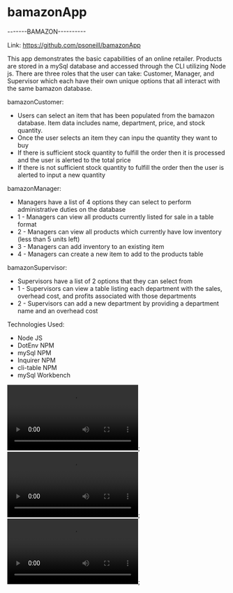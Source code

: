 # bamazonApp

-------BAMAZON----------

Link: https://github.com/psoneill/bamazonApp

This app demonstrates the basic capabilities of an online retailer.  Products are stored in a mySql database and accessed through the CLI utilizing Node js.  There are three roles that the user can take: Customer, Manager, and Supervisor which each have their own unique options that all interact with the same bamazon database.

bamazonCustomer:
- Users can select an item that has been populated from the bamazon database.  Item data includes name, department, price, and stock quantity.
- Once the user selects an item they can inpu the quantity they want to buy
- If there is sufficient stock quantity to fulfill the order then it is processed and the user is alerted to the total price
- If there is not sufficient stock quantity to fulfill the order then the user is alerted to input a new quantity

bamazonManager:
- Managers have a list of 4 options they can select to perform administrative duties on the database
- 1 - Managers can view all products currently listed for sale in a table format
- 2 - Managers can view all products which currently have low inventory (less than 5 units left)
- 3 - Managers can add inventory to an existing item
- 4 - Managers can create a new item to add to the products table

bamazonSupervisor:
- Supervisors have a list of 2 options that they can select from
- 1 - Supervisors can view a table listing each department with the sales, overhead cost, and profits associated with those departments
- 2 - Supervisors can add a new department by providing a department name and an overhead cost

Technologies Used:
- Node JS
- DotEnv NPM
- mySql NPM
- Inquirer NPM
- cli-table NPM
- mySql Workbench

![Bamazon Customer Demo](./demos/bamazonCustomerDemo.webm);
![Bamazon Manager Demo](./demos/bamazonManagerDemo.webm);
![Bamazon Supervisor Demo](./demos/bamazonSupervisorDemo.webm);